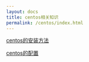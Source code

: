 ```yaml
---
layout: docs
title: centos相关知识
permalink: /centos/index.html
---
```


[centos的安装方法](install.html)

[centos的配置](use.html)

